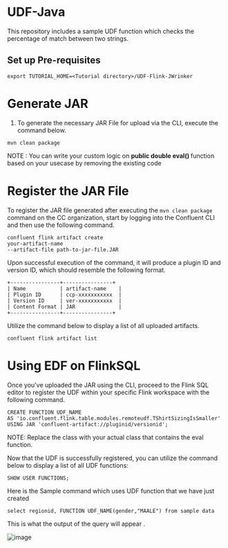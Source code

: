 # UDF-Java

This repository includes a sample UDF function which checks the percentage of  match between two strings.

## Set up Pre-requisites
```
export TUTORIAL_HOME=<Tutorial directory>/UDF-Flink-JWrinker
```

# Generate JAR 

1. To generate the necessary JAR File for upload via the CLI, execute the command below.


```
mvn clean package

```

NOTE : You can write your custom logic on <b>public double eval() </b>function based on your usecase by removing the existing code


# Register the JAR File

To register the JAR file generated after executing the `mvn clean package` command on the CC organization, start by logging into the Confluent CLI and then use the following command.

```
confluent flink artifact create 
your-artifact-name
--artifact-file path-to-jar-file.JAR
```

Upon successful execution of the command, it will produce a plugin ID and version ID, which should resemble the following format.

```
+----------------+----------------+
| Name           | artifact-name    |
| Plugin ID      | ccp-xxxxxxxxxxx  |
| Version ID     | ver-xxxxxxxxxxx  |
| Content Format | JAR              |
+----------------+----------------+

```
Utilize the command below to display a list of all uploaded artifacts.

```
confluent flink artifact list

```

# Using EDF on FlinkSQL

Once you've uploaded the JAR using the CLI, proceed to the Flink SQL editor to register the UDF within your specific Flink workspace with the following command.

```
CREATE FUNCTION UDF_NAME 
AS 'io.confluent.flink.table.modules.remoteudf.TShirtSizingIsSmaller' 
USING JAR 'confluent-artifact://pluginid/versionid';
```

NOTE: Replace the class with your actual class that contains the eval function.

Now that the UDF is successfully registered, you can utilize the command below to display a list of all UDF functions:

```
SHOW USER FUNCTIONS;
```

Here is the Sample command which uses UDF function that we have just created

```
select regionid, FUNCTION UDF_NAME(gender,"MAALE") from sample data
```

This is what the output of the  query will appear .

![image](https://github.com/Gokuldev-PS/UDF-Flink-JWrinker/assets/132561683/dc072c92-4e80-4c8f-bb43-10f4dcc85553)



